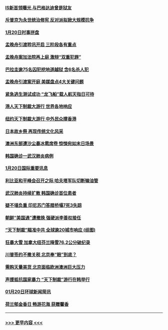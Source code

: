 #### [IS新首领曝光 与巴格达迪曾是狱友](../pages/prog202/a102757122.md?t=01211201) 
#### [斥普京为永世统治修宪 反对派拟掀大规模抗争](../pages/prog202/a102757022.md?t=01211201) 
#### [1月20日时事拼盘](../pages/prog202/a102757036.md?t=01211201) 
#### [孟晚舟引渡聆讯开启 三阶段各有重点](../pages/prog202/a102757006.md?t=01211201) 
#### [孟晚舟案加法院再上庭 激辩“双重犯罪”](../pages/prog202/a102756996.md?t=01211201) 
#### [巴拉圭逾75名囚犯挖地道越狱 含6名杀人犯](../pages/prog202/a102756968.md?t=01211201) 
#### [孟晚舟引渡案开庭 美媒盘点4大关键问题](../pages/prog202/a102756917.md?t=01211201) 
#### [紧急逃生测试成功 “龙飞船”载人航天指日可待](../pages/prog202/a102756957.md?t=01211201) 
#### [港人天下制裁大游行 世界各地响应](../pages/prog202/a102756878.md?t=01211201) 
#### [纽约天下制裁大游行 中外民众撑香港](../pages/prog202/a102756875.md?t=01211201) 
#### [日本故乡祭 再现传统文化风采](../pages/prog202/a102756778.md?t=01211201) 
#### [澳洲东部遭沙尘暴冰雹席卷 惊悚宛如末日场景](../pages/prog202/a102756630.md?t=01211201) 
#### [韩国确诊一武汉肺炎病例](../pages/prog202/a102756696.md?t=01211201) 
#### [1月20日国际重要讯息](../pages/prog202/a102756640.md?t=01211201) 
#### [利比亚和平峰会召开之际 哈夫塔军队切断输油管](../pages/prog202/a102756580.md?t=01211201) 
#### [武汉肺炎持续扩散 韩国确诊首位患者](../pages/prog202/a102756566.md?t=01211201) 
#### [疑不堪负重 印尼苏门答腊桥塌7死3失踪](../pages/prog202/a102756559.md?t=01211201) 
#### [朝鲜“美国通”遭撤换 强硬派李善权接任](../pages/prog202/a102756380.md?t=01211201) 
#### [“天下制裁”瞄准中共 全球逾20城市响应 (组图)](../pages/prog202/a102756496.md?t=01211201) 
#### [狂暴大雪 加拿大纽芬兰降雪76.2公分破纪录](../pages/prog202/a102756447.md?t=01211201) 
#### [川普签约不撤关税 北京奉“赔”到底？](../pages/prog202/a102756354.md?t=01211201) 
#### [需购天量美货 北京面临欧洲澳洲巨大压力](../pages/prog202/a102756304.md?t=01211201) 
#### [声援抵抗国家暴力 “天下制裁”游行在韩举行](../pages/prog202/a102756254.md?t=01211201) 
#### [01月20日环球新闻简讯](../pages/prog202/a102756238.md?t=01211201) 
#### [荷兰郁金香日 畅游花海 获赠馨香](../pages/prog202/a102756214.md?t=01211201) 

----
#### [ >>> 更早内容 <<< ](../indexes/prog202-earlier.md)

